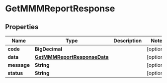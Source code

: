 

# GetMMMReportResponse


## Properties

| Name | Type | Description | Notes |
|------------ | ------------- | ------------- | -------------|
|**code** | **BigDecimal** |  |  [optional] |
|**data** | [**GetMMMReportResponseData**](GetMMMReportResponseData.md) |  |  [optional] |
|**message** | **String** |  |  [optional] |
|**status** | **String** |  |  [optional] |



